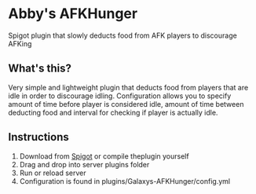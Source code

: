 # Abby's AFKHunger
Spigot plugin that slowly deducts food from AFK players to discourage AFKing

## What's this?

Very simple and lightweight plugin that deducts food from players that are idle in order to discourage idling. Configuration allows you to specify amount of time before player is considered idle, amount of time between deducting food and interval for checking if player is actually idle.

## Instructions

1. Download from [Spigot](https://www.spigotmc.org/resources/galaxys-afk-hunger.73024/) or compile theplugin yourself
2. Drag and drop into server plugins folder
3. Run or reload server
4. Configuration is found in plugins/Galaxys-AFKHunger/config.yml
